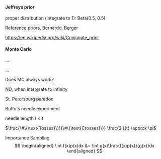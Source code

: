 #### Jeffreys prior

proper distribution (integrate to 1): Beta(0.5, 0.5)

Reference priors, Bernardo, Berger

https://en.wikipedia.org/wiki/Conjugate_prior



#### Monte Carlo

...

...

Does MC always work?

NO, when intergrate to infinity



St. Petersburg paradox



Buffo's needle experiment

needle length $l < t$

$\frac{\#\{\text{Tosses}\}}{\#\{\text{Crosses}\}} \frac{2l}{t} \approx \pi$



Importance Sampling
$$
\begin{aligned}
\int f(x)p(x)dx 
  &= \int g(x)\frac{f(x)p(x)}{g(x)}dx
\end{aligned}
$$
